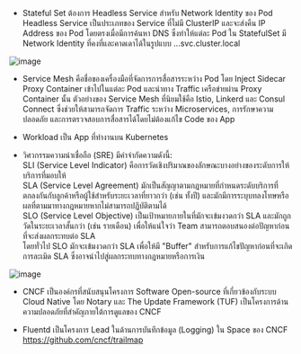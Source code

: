- Stateful Set ต้องการ Headless Service สำหรับ Network Identity ของ Pod  
Headless Service เป็นประเภทของ Service ที่ไม่มี ClusterIP และจะส่งคืน IP Address ของ Pod โดยตรงเมื่อมีการค้นหา DNS ซึ่งทำให้แต่ละ Pod ใน StatefulSet มี Network Identity ที่คงที่และคาดเดาได้ในรูปแบบ <pod-name>.<service-name>.<namespace>.svc.cluster.local

![image](https://github.com/user-attachments/assets/715e7b3b-848b-469b-99bb-68e9e63fac53)

- Service Mesh คือชื่อของเครื่องมือที่จัดการการสื่อสารระหว่าง Pod โดย Inject Sidecar Proxy Container เข้าไปในแต่ละ Pod และนำทาง Traffic เครือข่ายผ่าน Proxy Container นั้น ตัวอย่างของ Service Mesh ที่นิยมใช้คือ Istio, Linkerd และ Consul Connect ซึ่งช่วยให้สามารถจัดการ Traffic ระหว่าง Microservices, การรักษาความปลอดภัย และการตรวจสอบการสื่อสารได้โดยไม่ต้องแก้ไข Code ของ App

- Workload เป็น App ที่ทำงานบน Kubernetes

- วิศวกรรมความน่าเชื่อถือ (SRE) มีคำจำกัดความดังนี้:  
SLI (Service Level Indicator) คือการวัดเชิงปริมาณของลักษณะบางอย่างของระดับการให้บริการที่มอบให้  
SLA (Service Level Agreement) มักเป็นสัญญาตามกฎหมายที่กำหนดระดับบริการที่ตกลงกันกับลูกค้าหรือผู้ใช้สำหรับระยะเวลาที่ยาวกว่า (เช่น ทั้งปี) และมักมีการระบุบทลงโทษหรือผลที่ตามมาทางกฎหมายหากไม่สามารถปฏิบัติตามได้  
SLO (Service Level Objective) เป็นเป้าหมายภายในที่มักจะเข้มงวดกว่า SLA และมักถูกวัดในระยะเวลาสั้นกว่า (เช่น รายเดือน) เพื่อให้แน่ใจว่า Team สามารถตอบสนองต่อปัญหาก่อนที่จะส่งผลกระทบต่อ SLA  
โดยทั่วไป SLO มักจะเข้มงวดกว่า SLA เพื่อให้มี "Buffer" สำหรับการแก้ไขปัญหาก่อนที่จะเกิดการละเมิด SLA ซึ่งอาจนำไปสู่ผลกระทบทางกฎหมายหรือการเงิน

![image](https://github.com/user-attachments/assets/27be23ef-9f35-4893-9644-4799c030a2d0)

- CNCF เป็นองค์กรที่สนับสนุนโครงการ Software Open-source ที่เกี่ยวข้องกับระบบ Cloud Native โดย Notary และ The Update Framework (TUF) เป็นโครงการด้านความปลอดภัยที่สำคัญภายใต้การดูแลของ CNCF

- Fluentd เป็นโครงการ Lead ในด้านการบันทึกข้อมูล (Logging) ใน Space ของ CNCF  
https://github.com/cncf/trailmap
